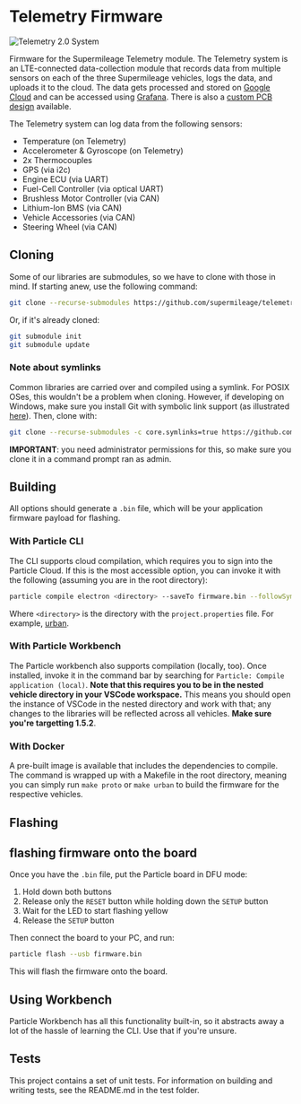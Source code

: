 # Telemetry Firmware

![Telemetry 2.0 System](https://github.com/supermileage/telemetry-firmware/blob/master/media/telemetry.png)

Firmware for the Supermileage Telemetry module. The Telemetry system is an LTE-connected data-collection module that records data from multiple sensors on each of the three Supermileage vehicles, logs the data, and uploads it to the cloud. The data gets processed and stored on [Google Cloud](https://github.com/supermileage/telemetry-gcp-deployment) and can be accessed using [Grafana](https://github.com/supermileage/telemetry-grafana). There is also a [custom PCB design](https://github.com/supermileage/telemetry-pcb) available. 

The Telemetry system can log data from the following sensors:
- Temperature (on Telemetry)
- Accelerometer & Gyroscope (on Telemetry)
- 2x Thermocouples
- GPS (via i2c)
- Engine ECU (via UART)
- Fuel-Cell Controller (via optical UART)
- Brushless Motor Controller (via CAN)
- Lithium-Ion BMS (via CAN)
- Vehicle Accessories (via CAN)
- Steering Wheel (via CAN)

## Cloning

Some of our libraries are submodules, so we have to clone with those in mind. If starting anew, use the following command:

```sh
git clone --recurse-submodules https://github.com/supermileage/telemetry-firmware.git
```

Or, if it's already cloned:

```sh
git submodule init
git submodule update
```

### Note about symlinks

Common libraries are carried over and compiled using a symlink. For POSIX OSes, this wouldn't be a problem when cloning. However, if developing on Windows, make sure you install Git with symbolic link support (as illustrated [here](https://stackoverflow.com/a/42137273)). Then, clone with:

```sh
git clone --recurse-submodules -c core.symlinks=true https://github.com/supermileage/telemetry-firmware.git
```

**IMPORTANT**: you need administrator permissions for this, so make sure you clone it in a command prompt ran as admin.

## Building

All options should generate a `.bin` file, which will be your application firmware payload for flashing.

### With Particle CLI

The CLI supports cloud compilation, which requires you to sign into the Particle Cloud. If this is the most accessible option, you can invoke it with the following (assuming you are in the root directory):

```sh
particle compile electron <directory> --saveTo firmware.bin --followSymlinks
```

Where `<directory>` is the directory with the `project.properties` file. For example, [urban](urban/).

### With Particle Workbench

The Particle workbench also supports compilation (locally, too). Once installed, invoke it in the command bar by searching for `Particle: Compile application (local)`. **Note that this requires you to be in the nested vehicle directory in your VSCode workspace.** This means you should open the instance of VSCode in the nested directory and work with that; any changes to the libraries will be reflected across all vehicles. **Make sure you're targetting 1.5.2**.

### With Docker

A pre-built image is available that includes the dependencies to compile. The command is wrapped up with a Makefile in the root directory, meaning you can simply run `make proto` or `make urban` to build the firmware for the respective vehicles.

## Flashing

## flashing firmware onto the board

Once you have the `.bin` file, put the Particle board in DFU mode:

1. Hold down both buttons
2. Release only the `RESET` button while holding down the `SETUP` button
3. Wait for the LED to start flashing yellow
4. Release the `SETUP` button

Then connect the board to your PC, and run:

```sh
particle flash --usb firmware.bin
```

This will flash the firmware onto the board.

## Using Workbench

Particle Workbench has all this functionality built-in, so it abstracts away a lot of the hassle of learning the CLI. Use that if you're unsure.

## Tests

This project contains a set of unit tests.  For information on building and writing tests, see the README.md in the test folder.
